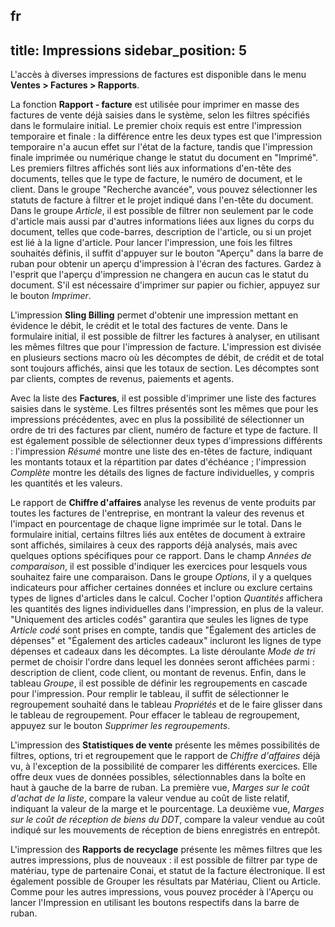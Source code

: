 fr
---
title: Impressions
sidebar_position: 5
---

L'accès à diverses impressions de factures est disponible dans le menu **Ventes > Factures > Rapports**.

La fonction **Rapport - facture** est utilisée pour imprimer en masse des factures de vente déjà saisies dans le système, selon les filtres spécifiés dans le formulaire initial. Le premier choix requis est entre l'impression temporaire et finale : la différence entre les deux types est que l'impression temporaire n'a aucun effet sur l'état de la facture, tandis que l'impression finale imprimée ou numérique change le statut du document en "Imprimé". Les premiers filtres affichés sont liés aux informations d'en-tête des documents, telles que le type de facture, le numéro de document, et le client. Dans le groupe "Recherche avancée", vous pouvez sélectionner les statuts de facture à filtrer et le projet indiqué dans l'en-tête du document.
Dans le groupe *Article*, il est possible de filtrer non seulement par le code d'article mais aussi par d'autres informations liées aux lignes du corps du document, telles que code-barres, description de l'article, ou si un projet est lié à la ligne d'article.
Pour lancer l'impression, une fois les filtres souhaités définis, il suffit d'appuyer sur le bouton "Aperçu" dans la barre de ruban pour obtenir un aperçu d'impression à l'écran des factures. Gardez à l'esprit que l'aperçu d'impression ne changera en aucun cas le statut du document. S'il est nécessaire d'imprimer sur papier ou fichier, appuyez sur le bouton *Imprimer*.

L'impression **Sling Billing** permet d'obtenir une impression mettant en évidence le débit, le crédit et le total des factures de vente.
Dans le formulaire initial, il est possible de filtrer les factures à analyser, en utilisant les mêmes filtres que pour l'impression de facture. L'impression est divisée en plusieurs sections macro où les décomptes de débit, de crédit et de total sont toujours affichés, ainsi que les totaux de section. Les décomptes sont par clients, comptes de revenus, paiements et agents.

Avec la liste des **Factures**, il est possible d'imprimer une liste des factures saisies dans le système.
Les filtres présentés sont les mêmes que pour les impressions précédentes, avec en plus la possibilité de sélectionner un ordre de tri des factures par client, numéro de facture et type de facture. Il est également possible de sélectionner deux types d'impressions différents : l'impression *Résumé* montre une liste des en-têtes de facture, indiquant les montants totaux et la répartition par dates d'échéance ; l'impression *Complète* montre les détails des lignes de facture individuelles, y compris les quantités et les valeurs.

Le rapport de **Chiffre d'affaires** analyse les revenus de vente produits par toutes les factures de l'entreprise, en montrant la valeur des revenus et l'impact en pourcentage de chaque ligne imprimée sur le total.
Dans le formulaire initial, certains filtres liés aux entêtes de document à extraire sont affichés, similaires à ceux des rapports déjà analysés, mais avec quelques options spécifiques pour ce rapport.
Dans le champ *Années de comparaison*, il est possible d'indiquer les exercices pour lesquels vous souhaitez faire une comparaison. Dans le groupe *Options*, il y a quelques indicateurs pour afficher certaines données et inclure ou exclure certains types de lignes d'articles dans le calcul. Cocher l'option *Quantités* affichera les quantités des lignes individuelles dans l'impression, en plus de la valeur. "Uniquement des articles codés" garantira que seules les lignes de type *Article codé* sont prises en compte, tandis que "Également des articles de dépenses" et "Également des articles cadeaux" incluront les lignes de type dépenses et cadeaux dans les décomptes. La liste déroulante *Mode de tri* permet de choisir l'ordre dans lequel les données seront affichées parmi : description de client, code client, ou montant de revenus. Enfin, dans le tableau *Groupe*, il est possible de définir les regroupements en cascade pour l'impression. Pour remplir le tableau, il suffit de sélectionner le regroupement souhaité dans le tableau *Propriétés* et de le faire glisser dans le tableau de regroupement. Pour effacer le tableau de regroupement, appuyez sur le bouton *Supprimer les regroupements*.

L'impression des **Statistiques de vente** présente les mêmes possibilités de filtres, options, tri et regroupement que le rapport de *Chiffre d'affaires* déjà vu, à l'exception de la possibilité de comparer les différents exercices. Elle offre deux vues de données possibles, sélectionnables dans la boîte en haut à gauche de la barre de ruban. La première vue, *Marges sur le coût d'achat de la liste*, compare la valeur vendue au coût de liste relatif, indiquant la valeur de la marge et le pourcentage. La deuxième vue, *Marges sur le coût de réception de biens du DDT*, compare la valeur vendue au coût indiqué sur les mouvements de réception de biens enregistrés en entrepôt.

L'impression des **Rapports de recyclage** présente les mêmes filtres que les autres impressions, plus de nouveaux : il est possible de filtrer par type de matériau, type de partenaire Conai, et statut de la facture électronique. Il est également possible de Grouper les résultats par Matériau, Client ou Article.
Comme pour les autres impressions, vous pouvez procéder à l'Aperçu ou lancer l'Impression en utilisant les boutons respectifs dans la barre de ruban.